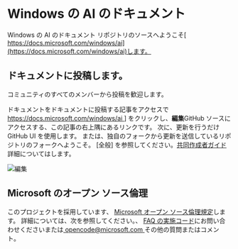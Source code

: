 # <a name="windows-ai-documentation"></a>Windows の AI のドキュメント

Windows の AI のドキュメント リポジトリのソースへようこそ[ https://docs.microsoft.com/windows/ai](https://docs.microsoft.com/windows/ai)します。

## <a name="contribute-to-documentation"></a>ドキュメントに投稿します。

コミュニティのすべてのメンバーから投稿を歓迎します。

ドキュメントをドキュメントに投稿する記事をアクセスで[ https://docs.microsoft.com/windows/ai ](https://docs.microsoft.com/windows/ai) ] をクリックし、**編集**GitHub ソースにアクセスする、この記事の右上隅にあるリンクです。 次に、更新を行うだけ GitHub UI を使用します。 または、独自のフォークから更新を送信しているリポジトリのフォークへようこそ。 [全般] を参照してください。[共同作成者ガイド](https://docs.microsoft.com/contribute/)詳細についてはします。

![編集](docs/images/edit-button.png)

## <a name="microsoft-open-source-code-of-conduct"></a>Microsoft のオープン ソース倫理
このプロジェクトを採用しています、 [Microsoft オープン ソース倫理規定](https://opensource.microsoft.com/codeofconduct/)します。
詳細については、次を参照してください。、 [FAQ の実施コード](https://opensource.microsoft.com/codeofconduct/faq/)にお問い合わせくださいまたは[ opencode@microsoft.com ](mailto:opencode@microsoft.com)その他の質問またはコメント。
